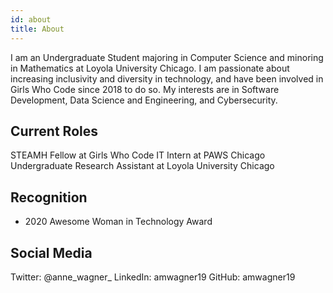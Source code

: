 ```yaml
---
id: about
title: About
---
```


I am an Undergraduate Student majoring in Computer Science and minoring in Mathematics at Loyola University Chicago. I am passionate about increasing inclusivity and diversity in technology, and have been involved in Girls Who Code since 2018 to do so. My interests are in Software Development, Data Science and Engineering, and Cybersecurity. 

## Current Roles

STEAMH Fellow at Girls Who Code
IT Intern at PAWS Chicago
Undergraduate Research Assistant at Loyola University Chicago

## Recognition

- 2020 Awesome Woman in Technology Award

## Social Media

Twitter: @anne_wagner_
LinkedIn: amwagner19
GitHub: amwagner19

